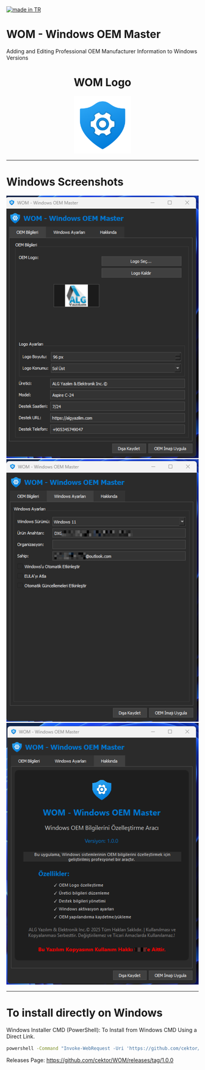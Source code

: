 <a href="#">
    <img src="https://raw.githubusercontent.com/pedromxavier/flag-badges/main/badges/TR.svg" alt="made in TR">
</a>

# WOM - Windows OEM Master
Adding and Editing Professional OEM Manufacturer Information to Windows Versions

<h1 align="center">WOM Logo</h1>

<p align="center">
  <img src="WOM.png" alt="WOM Logo" width="150" height="150">
</p>

----------------------------------
# Windows Screenshots
![](screenshots/1.png)  
![](screenshots/2.png)  
![](screenshots/3.png)

--------------------

# To install directly on Windows

Windows Installer CMD (PowerShell): To Install from Windows CMD Using a Direct Link.
```bash
powershell -Command "Invoke-WebRequest -Uri 'https://github.com/cektor/WOM/releases/download/1.0.0/Setup_Win64.exe' -OutFile 'Setup_Win64.exe'; Start-Process -FilePath '.\Setup_Win64.exe' -Wait"

```



Releases Page: https://github.com/cektor/WOM/releases/tag/1.0.0

